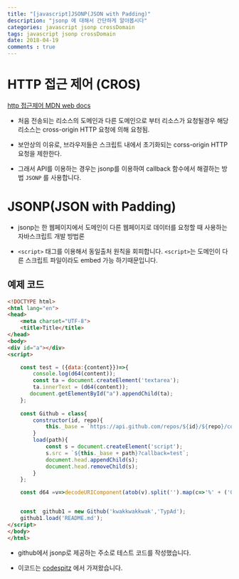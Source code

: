```yaml
---
title: "[javascript]JSONP(JSON with Padding)"
description: "jsonp 에 대해서 간단하게 알아봅시다"
categories: javascript jsonp crossDomain
tags: javascript jsonp crossDomain
date: 2018-04-19
comments : true
---
```


# HTTP 접근 제어 (CROS)

[http 접근제어 MDN web docs](https://developer.mozilla.org/ko/docs/Web/HTTP/Access_control_CORS)

* 처음 전송되는 리소스의 도메인과 다른 도메인으로 부터 리소스가 요청될경우 해당 리소스는 cross-origin HTTP 요청에 의해 요청됨.

* 보안상의 이유로, 브라우저들은 스크립트 내에서 초기화되는 corss-origin HTTP 요청을 제한한다.

* 그래서 API를 이용하는 경우는 jsonp를 이용하여 callback 함수에서 해결하는 방법 `JSONP` 를 사용합니다.

# JSONP(JSON with Padding)

* jsonp는 한 웹페이지에서 도메인이 다른 웹페이지로 데이터를 요청할 때 사용하는 자바스크립트 개발 방법론

* `<script>` 태그를 이용해서 동일출처 원칙을 회피합니다. `<script>`는 도메인이 다른 스크립트 파일이라도 embed 가능 하기때문입니다.

## 예제 코드

```html
<!DOCTYPE html>
<html lang="en">
<head>
    <meta charset="UTF-8">
    <title>Title</title>
</head>
<body>
<div id="a"></div>
<script>

    const test = ({data:{content}})=>{
        console.log(d64(content));
        const ta = document.createElement('textarea');
        ta.innerText = (d64(content));
       document.getElementById("a").appendChild(ta);
    };
    
    const Github = class{
        constructor(id, repo){
            this._base = `https://api.github.com/repos/${id}/${repo}/contents/`;
        }
        load(path){
            const s = document.createElement('script');
            s.src = `${this._base + path}?callback=test`;
            document.head.appendChild(s);
            document.head.removeChild(s);
        }
    };

    const d64 =v=>decodeURIComponent(atob(v).split('').map(c=>'%' + ('00' + c.charCodeAt(0).toString(16)).slice(-2)).join(''));


    const  github1 = new Github('kwakkwakkwak','TypAd');
    github1.load('README.md');
</script>
</body>
</html>

```

* github에서 jsonp로 제공하는 주소로 테스트 코드를 작성했습니다.

* 이코드는 [codespitz](https://www.facebook.com/groups/codespitz/) 에서 가져왔습니다.

